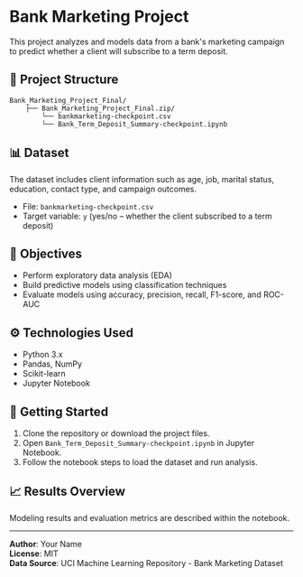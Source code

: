 # Bank Marketing Project

This project analyzes and models data from a bank's marketing campaign to predict whether a client will subscribe to a term deposit.

## 📁 Project Structure

```
Bank_Marketing_Project_Final/
    ├── Bank_Marketing_Project_Final.zip/
        └── bankmarketing-checkpoint.csv
        └── Bank_Term_Deposit_Summary-checkpoint.ipynb
```

## 📊 Dataset

The dataset includes client information such as age, job, marital status, education, contact type, and campaign outcomes.

- File: `bankmarketing-checkpoint.csv`
- Target variable: `y` (yes/no – whether the client subscribed to a term deposit)

## 🎯 Objectives

- Perform exploratory data analysis (EDA)
- Build predictive models using classification techniques
- Evaluate models using accuracy, precision, recall, F1-score, and ROC-AUC

## ⚙️ Technologies Used

- Python 3.x
- Pandas, NumPy
- Scikit-learn
- Jupyter Notebook

## 🚀 Getting Started

1. Clone the repository or download the project files.
2. Open `Bank_Term_Deposit_Summary-checkpoint.ipynb` in Jupyter Notebook.
3. Follow the notebook steps to load the dataset and run analysis.

## 📈 Results Overview

Modeling results and evaluation metrics are described within the notebook.

---

**Author**: Your Name  
**License**: MIT  
**Data Source**: UCI Machine Learning Repository - Bank Marketing Dataset
